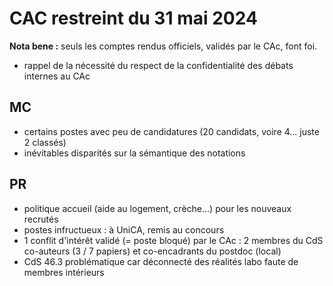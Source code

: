 # CAC restreint du 31 mai 2024

**Nota bene :** seuls les comptes rendus officiels, validés par le CAc, font foi.

- rappel de la nécessité du respect de la confidentialité des débats internes au CAc

## MC

- certains postes avec peu de candidatures (20 candidats, voire 4... juste 2 classés)
- inévitables disparités sur la sémantique des notations

## PR

- politique accueil (aide au logement, crèche...) pour les nouveaux recrutés
- postes infructueux : à UniCA, remis au concours
- 1 conflit d'intérêt validé (= poste bloqué) par le CAc : 2 membres du CdS co-auteurs (3 / 7 papiers) et co-encadrants du postdoc (local)
- CdS 46.3 problématique car déconnecté des réalités labo faute de membres intérieurs
